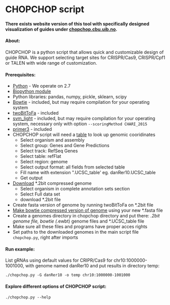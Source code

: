 # CHOPCHOP script
#### There exists website version of this tool with specifically designed visualization of guides under [chopchop.cbu.uib.no](http://www.chopchop.cbu.uib.no). 

#### About:
CHOPCHOP is a python script that allows quick and customizable design of guide RNA. We support selecting target sites for CRISPR/Cas9, CRISPR/Cpf1 or TALEN with wide range of customization.


#### Prerequisites:
- [Python](https://www.python.org/download/) - We operate on 2.7
- [Biopython module](http://biopython.org/wiki/Download "Biopython module download")
- Python libraries: pandas, numpy, pickle, sklearn, scipy 
- [Bowtie](http://sourceforge.net/projects/bowtie-bio/files/bowtie/1.0.1/ "Bowtie download") - included, but may require compilation for your operating system
- [twoBitToFa](http://hgdownload.soe.ucsc.edu/admin/exe/ "twoBitToFa download") - included
- [svm_light](http://svmlight.joachims.org/ "svm_light download") - included, but may require compilation for your operating system, necessary only with option ```--scoringMethod CHARI_2015```
- [primer3](http://primer3.sourceforge.net/releases.php "primer3 download") - included
- CHOPCHOP script will need a [table](http://genome.ucsc.edu/cgi-bin/hgTables?command=start) to look up genomic cooridinates
    * Select organism and assembly 
    * Select group: Genes and Gene Predictions
    * Select track: RefSeq Genes 
    * Select table: refFlat 
    * Select region: genome
    * Select output format: all fields from selected table
    * Fill name with extension ".UCSC_table' eg. danRer10.UCSC_table
    * Get output
- [Download](http://hgdownload.soe.ucsc.edu/downloads.html) *.2bit compressed genome
    * Select organism in complete annotation sets section
    * Select Full data set
    * download *.2bit file
- Create fasta version of genome by running twoBitToFa on *.2bit file
- [Make bowtie compressed version of genome](http://bowtie-bio.sourceforge.net/manual.shtml#the-bowtie-build-indexer) using your new *.fasta file
- Create a genomes directory in chopchop directory and put there: *.2bit genome file, bowtie (*.ewbt) genome files and *.UCSC_table file
- Make sure all these files and programs have proper acces rights
- Set paths to the downloaded genomes in the main script file ```chopchop.py```, right after imports

#### Run example:
List gRNAs using default values for CRIPR/Cas9 for chr10:1000000-1001000, with genome named danRer10 and put results in directory temp:
  
  ```
  ./chopchop.py -G danRer10 -o temp chr10:1000000-1001000
  ```

#### Explore different options of CHOPCHOP script:
  ```
  ./chopchop.py --help
  ```
